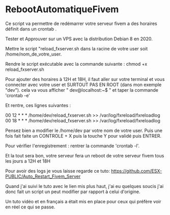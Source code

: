 # RebootAutomatiqueFivem
Ce script va permettre de redémarrer votre serveur fivem a des horaires définit dans un crontab .


Tester et Approuver sur un VPS avec la distribution Debian 8 en 2020.

Mettre le script "reload_fxserver.sh dans la racine de votre user soit /home/nom_de_votre_user.

Rendre le script exécutable avec la commande suivante : chmod +x reload_fxserver.sh

Pour ajouter des horaires à 12H et 18H, il faut aller sur votre terminal et vous connecter avec votre user et SURTOUT PAS EN ROOT (dans mon exemple "dev").
cela va vous afficher " dev@localhost:~$ " et taper la commande 'crontab -e'

Et rentre, ces lignes suivantes :

00 12 * * * /home/dev/reload_fxserver.sh >> /var/log/fxreload/fxreloadlog
00 18 * * * /home/dev/reload_fxserver.sh >> /var/log/fxreload/fxreloadlog

Pensez bien a modifier le  /home/dev par votre nom de votre user.
Puis une fois fait faite un CONTROLE + X puis la touche Y pour validé puis ENTRER.

Pour vérifier l'enregistrement : rentrer la commande 'crontab -l'.

Et la tout sera bon, votre serveur fera un reboot de votre serveur fivem tous les jours a 12H et 18H

Pour avoir des logs je vous laisse regarde ce tuto:
https://github.com/ESX-PUBLIC/Auto_Restart_Fivem_Server

Quand j'ai suivi le tuto avec le lien mis plus haut, j'ai eu quelques soucis
j'ai donc fait un script un peut modifier par rapport à celui d'origine.

Un tuto vidéo et en français a était mis en place pour ceux qui préfère voir en réel ce qui se passe.
